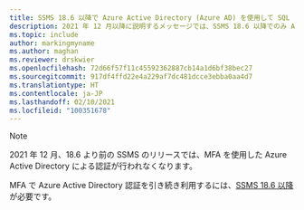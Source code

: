 ```yaml
---
title: SSMS 18.6 以降で Azure Active Directory (Azure AD) を使用して SQL に接続する
description: 2021 年 12 月以降に説明するメッセージでは、SSMS 18.6 以降でのみ Azure Active Directory (Azure AD) を使用できます。
ms.topic: include
author: markingmyname
ms.author: maghan
ms.reviewer: drskwier
ms.openlocfilehash: 72d66f57f11c45592362887cb14a1d6bf38bec27
ms.sourcegitcommit: 917df4ffd22e4a229af7dc481dcce3ebba0aa4d7
ms.translationtype: HT
ms.contentlocale: ja-JP
ms.lasthandoff: 02/10/2021
ms.locfileid: "100351678"
---
```

> [!NOTE]
> 2021 年 12 月、18.6 より前の SSMS のリリースでは、MFA を使用した Azure Active Directory による認証が行われなくなります。
>
> MFA で Azure Active Directory 認証を引き続き利用するには、[SSMS 18.6 以降](../ssms/download-sql-server-management-studio-ssms.md)が必要です。
